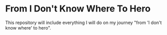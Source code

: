 # From I Don't Know Where To Hero
This repository will include everything I will do on my journey "from 'I don't know where' to hero".
